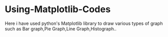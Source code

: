 # Using-Matplotlib-Codes
Here i have used python's Matplotlib library to draw various types of graph
such as Bar graph,Pie Graph,Line Graph,Histograph..
